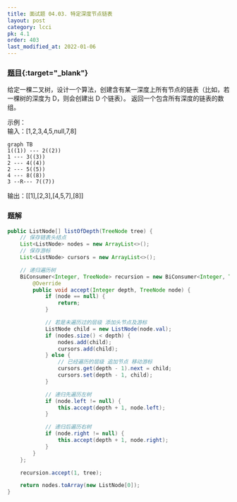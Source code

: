 ```yaml
---
title: 面试题 04.03. 特定深度节点链表
layout: post
category: lcci
pk: 4.1
order: 403
last_modified_at: 2022-01-06
---
```


### [题目](https://leetcode.cn/list-of-depth-lcci/){:target="_blank"}

给定一棵二叉树，设计一个算法，创建含有某一深度上所有节点的链表（比如，若一棵树的深度为 D，则会创建出 D 个链表）。
返回一个包含所有深度的链表的数组。

示例：  
输入：[1,2,3,4,5,null,7,8]

```mermaid
graph TB
1((1)) --- 2((2))
1 --- 3((3))
2 --- 4((4))
2 --- 5((5))
4 --- 8((8))
3 --R--- 7((7))
```

输出：[[1],[2,3],[4,5,7],[8]]

### 题解

```java
public ListNode[] listOfDepth(TreeNode tree) {
    // 保存链表头结点
    List<ListNode> nodes = new ArrayList<>();
    // 保存游标
    List<ListNode> cursors = new ArrayList<>();

    // 递归遍历树
    BiConsumer<Integer, TreeNode> recursion = new BiConsumer<Integer, TreeNode>() {
        @Override
        public void accept(Integer depth, TreeNode node) {
            if (node == null) {
                return;
            }

            // 若是未遍历过的层级 添加头节点及游标
            ListNode child = new ListNode(node.val);
            if (nodes.size() < depth) {
                nodes.add(child);
                cursors.add(child);
            } else {
                // 已经遍历的层级 追加节点 移动游标
                cursors.get(depth - 1).next = child;
                cursors.set(depth - 1, child);
            }

            // 递归先遍历左树
            if (node.left != null) {
                this.accept(depth + 1, node.left);
            }

            // 递归后遍历右树
            if (node.right != null) {
                this.accept(depth + 1, node.right);
            }
        }
    };

    recursion.accept(1, tree);

    return nodes.toArray(new ListNode[0]);
}
```
